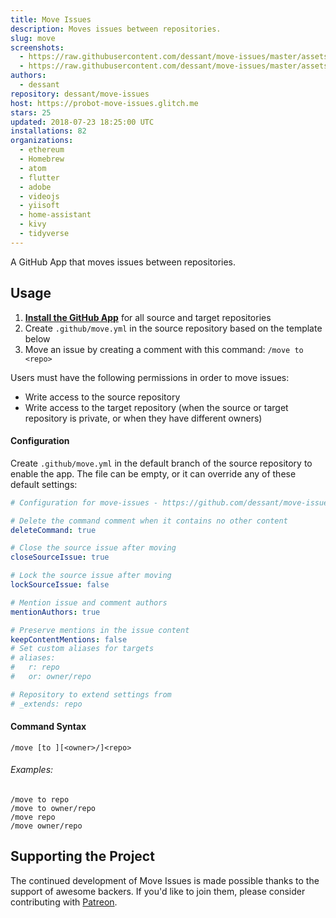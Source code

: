 ```yaml
---
title: Move Issues
description: Moves issues between repositories.
slug: move
screenshots:
  - https://raw.githubusercontent.com/dessant/move-issues/master/assets/source-issue.png
  - https://raw.githubusercontent.com/dessant/move-issues/master/assets/target-issue.png
authors:
  - dessant
repository: dessant/move-issues
host: https://probot-move-issues.glitch.me
stars: 25
updated: 2018-07-23 18:25:00 UTC
installations: 82
organizations:
  - ethereum
  - Homebrew
  - atom
  - flutter
  - adobe
  - videojs
  - yiisoft
  - home-assistant
  - kivy
  - tidyverse
---
```


A GitHub App that moves issues between repositories.

## Usage

1. **[Install the GitHub App](https://github.com/apps/move)**
   for all source and target repositories
2. Create `.github/move.yml` in the source repository based on the template below
3. Move an issue by creating a comment with this command: `/move to <repo>`

Users must have the following permissions in order to move issues:

- Write access to the source repository
- Write access to the target repository (when the source or target repository
  is private, or when they have different owners)

#### Configuration

Create `.github/move.yml` in the default branch of the source repository
to enable the app. The file can be empty, or it can override any of these
default settings:

```yaml
# Configuration for move-issues - https://github.com/dessant/move-issues

# Delete the command comment when it contains no other content
deleteCommand: true

# Close the source issue after moving
closeSourceIssue: true

# Lock the source issue after moving
lockSourceIssue: false

# Mention issue and comment authors
mentionAuthors: true

# Preserve mentions in the issue content
keepContentMentions: false
# Set custom aliases for targets
# aliases:
#   r: repo
#   or: owner/repo

# Repository to extend settings from
# _extends: repo
```

#### Command Syntax

```
/move [to ][<owner>/]<repo>
```

###### Examples:

```
/move to repo
/move to owner/repo
/move repo
/move owner/repo
```

## Supporting the Project

The continued development of Move Issues is made possible
thanks to the support of awesome backers. If you'd like to join them,
please consider contributing with [Patreon](https://www.patreon.com/dessant).

